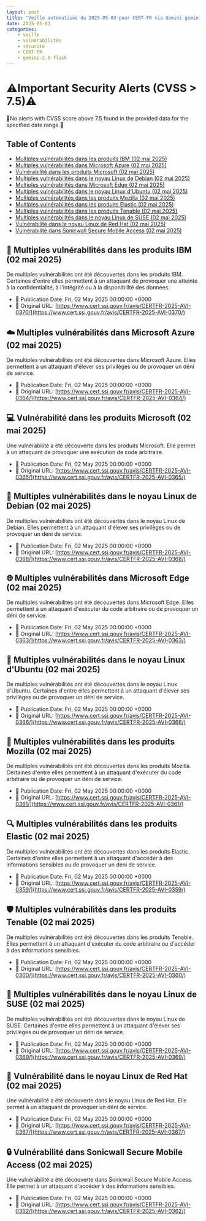 ```yaml
---
layout: post
title: "Veille automatisée du 2025-05-03 pour CERT-FR via Gemini gemini-2.0-flash"
date: 2025-05-03
categories:
    - veille
    - vulnérabilités
    - sécurité
    - CERT-FR
    - gemini-2.0-flash
---
```

# ⚠️Important Security Alerts (CVSS > 7.5)⚠️
🚨No alerts with CVSS score above 7.5 found in the provided data for the specified date range.🚨

## Table of Contents

*   [Multiples vulnérabilités dans les produits IBM (02 mai 2025)](#multiples-vulnerabilites-dans-les-produits-ibm-02-mai-2025)
*   [Multiples vulnérabilités dans Microsoft Azure (02 mai 2025)](#multiples-vulnerabilites-dans-microsoft-azure-02-mai-2025)
*   [Vulnérabilité dans les produits Microsoft (02 mai 2025)](#vulnerabilite-dans-les-produits-microsoft-02-mai-2025)
*   [Multiples vulnérabilités dans le noyau Linux de Debian (02 mai 2025)](#multiples-vulnerabilites-dans-le-noyau-linux-de-debian-02-mai-2025)
*   [Multiples vulnérabilités dans Microsoft Edge (02 mai 2025)](#multiples-vulnerabilites-dans-microsoft-edge-02-mai-2025)
*   [Multiples vulnérabilités dans le noyau Linux d'Ubuntu (02 mai 2025)](#multiples-vulnerabilites-dans-le-noyau-linux-dubuntu-02-mai-2025)
*   [Multiples vulnérabilités dans les produits Mozilla (02 mai 2025)](#multiples-vulnerabilites-dans-les-produits-mozilla-02-mai-2025)
*   [Multiples vulnérabilités dans les produits Elastic (02 mai 2025)](#multiples-vulnerabilites-dans-les-produits-elastic-02-mai-2025)
*   [Multiples vulnérabilités dans les produits Tenable (02 mai 2025)](#multiples-vulnerabilites-dans-les-produits-tenable-02-mai-2025)
*   [Multiples vulnérabilités dans le noyau Linux de SUSE (02 mai 2025)](#multiples-vulnerabilites-dans-le-noyau-linux-de-suse-02-mai-2025)
*   [Vulnérabilité dans le noyau Linux de Red Hat (02 mai 2025)](#vulnerabilite-dans-le-noyau-linux-de-red-hat-02-mai-2025)
*   [Vulnérabilité dans Sonicwall Secure Mobile Access (02 mai 2025)](#vulnerabilite-dans-sonicwall-secure-mobile-access-02-mai-2025)

## 🚨 Multiples vulnérabilités dans les produits IBM (02 mai 2025) <a name="multiples-vulnerabilites-dans-les-produits-ibm-02-mai-2025"></a>

De multiples vulnérabilités ont été découvertes dans les produits IBM. Certaines d'entre elles permettent à un attaquant de provoquer une atteinte à la confidentialité, à l'intégrité ou à la disponibilité des données.

*   📅 Publication Date: Fri, 02 May 2025 00:00:00 +0000
*   🔗 Original URL: [https://www.cert.ssi.gouv.fr/avis/CERTFR-2025-AVI-0370/](https://www.cert.ssi.gouv.fr/avis/CERTFR-2025-AVI-0370/)

## ☁️ Multiples vulnérabilités dans Microsoft Azure (02 mai 2025) <a name="multiples-vulnerabilites-dans-microsoft-azure-02-mai-2025"></a>

De multiples vulnérabilités ont été découvertes dans Microsoft Azure. Elles permettent à un attaquant d'élever ses privilèges ou de provoquer un déni de service.

*   📅 Publication Date: Fri, 02 May 2025 00:00:00 +0000
*   🔗 Original URL: [https://www.cert.ssi.gouv.fr/avis/CERTFR-2025-AVI-0364/](https://www.cert.ssi.gouv.fr/avis/CERTFR-2025-AVI-0364/)

## 💻 Vulnérabilité dans les produits Microsoft (02 mai 2025) <a name="vulnerabilite-dans-les-produits-microsoft-02-mai-2025"></a>

Une vulnérabilité a été découverte dans les produits Microsoft. Elle permet à un attaquant de provoquer une exécution de code arbitraire.

*   📅 Publication Date: Fri, 02 May 2025 00:00:00 +0000
*   🔗 Original URL: [https://www.cert.ssi.gouv.fr/avis/CERTFR-2025-AVI-0365/](https://www.cert.ssi.gouv.fr/avis/CERTFR-2025-AVI-0365/)

## 🐧 Multiples vulnérabilités dans le noyau Linux de Debian (02 mai 2025) <a name="multiples-vulnerabilites-dans-le-noyau-linux-de-debian-02-mai-2025"></a>

De multiples vulnérabilités ont été découvertes dans le noyau Linux de Debian. Elles permettent à un attaquant d'élever ses privilèges ou de provoquer un déni de service.

*   📅 Publication Date: Fri, 02 May 2025 00:00:00 +0000
*   🔗 Original URL: [https://www.cert.ssi.gouv.fr/avis/CERTFR-2025-AVI-0368/](https://www.cert.ssi.gouv.fr/avis/CERTFR-2025-AVI-0368/)

## 🌐 Multiples vulnérabilités dans Microsoft Edge (02 mai 2025) <a name="multiples-vulnerabilites-dans-microsoft-edge-02-mai-2025"></a>

De multiples vulnérabilités ont été découvertes dans Microsoft Edge. Elles permettent à un attaquant d'exécuter du code arbitraire ou de provoquer un déni de service.

*   📅 Publication Date: Fri, 02 May 2025 00:00:00 +0000
*   🔗 Original URL: [https://www.cert.ssi.gouv.fr/avis/CERTFR-2025-AVI-0363/](https://www.cert.ssi.gouv.fr/avis/CERTFR-2025-AVI-0363/)

## 🐧 Multiples vulnérabilités dans le noyau Linux d'Ubuntu (02 mai 2025) <a name="multiples-vulnerabilites-dans-le-noyau-linux-dubuntu-02-mai-2025"></a>

De multiples vulnérabilités ont été découvertes dans le noyau Linux d'Ubuntu. Certaines d'entre elles permettent à un attaquant d'élever ses privilèges ou de provoquer un déni de service.

*   📅 Publication Date: Fri, 02 May 2025 00:00:00 +0000
*   🔗 Original URL: [https://www.cert.ssi.gouv.fr/avis/CERTFR-2025-AVI-0366/](https://www.cert.ssi.gouv.fr/avis/CERTFR-2025-AVI-0366/)

## 🦊 Multiples vulnérabilités dans les produits Mozilla (02 mai 2025) <a name="multiples-vulnerabilites-dans-les-produits-mozilla-02-mai-2025"></a>

De multiples vulnérabilités ont été découvertes dans les produits Mozilla. Certaines d'entre elles permettent à un attaquant d'exécuter du code arbitraire ou de provoquer un déni de service.

*   📅 Publication Date: Fri, 02 May 2025 00:00:00 +0000
*   🔗 Original URL: [https://www.cert.ssi.gouv.fr/avis/CERTFR-2025-AVI-0361/](https://www.cert.ssi.gouv.fr/avis/CERTFR-2025-AVI-0361/)

## 🔍 Multiples vulnérabilités dans les produits Elastic (02 mai 2025) <a name="multiples-vulnerabilites-dans-les-produits-elastic-02-mai-2025"></a>

De multiples vulnérabilités ont été découvertes dans les produits Elastic. Certaines d'entre elles permettent à un attaquant d'accéder à des informations sensibles ou de provoquer un déni de service.

*   📅 Publication Date: Fri, 02 May 2025 00:00:00 +0000
*   🔗 Original URL: [https://www.cert.ssi.gouv.fr/avis/CERTFR-2025-AVI-0359/](https://www.cert.ssi.gouv.fr/avis/CERTFR-2025-AVI-0359/)

## 🛡️ Multiples vulnérabilités dans les produits Tenable (02 mai 2025) <a name="multiples-vulnerabilites-dans-les-produits-tenable-02-mai-2025"></a>

De multiples vulnérabilités ont été découvertes dans les produits Tenable. Elles permettent à un attaquant d'exécuter du code arbitraire ou d'accéder à des informations sensibles.

*   📅 Publication Date: Fri, 02 May 2025 00:00:00 +0000
*   🔗 Original URL: [https://www.cert.ssi.gouv.fr/avis/CERTFR-2025-AVI-0360/](https://www.cert.ssi.gouv.fr/avis/CERTFR-2025-AVI-0360/)

## 🐧 Multiples vulnérabilités dans le noyau Linux de SUSE (02 mai 2025) <a name="multiples-vulnerabilites-dans-le-noyau-linux-de-suse-02-mai-2025"></a>

De multiples vulnérabilités ont été découvertes dans le noyau Linux de SUSE. Certaines d'entre elles permettent à un attaquant d'élever ses privilèges ou de provoquer un déni de service.

*   📅 Publication Date: Fri, 02 May 2025 00:00:00 +0000
*   🔗 Original URL: [https://www.cert.ssi.gouv.fr/avis/CERTFR-2025-AVI-0369/](https://www.cert.ssi.gouv.fr/avis/CERTFR-2025-AVI-0369/)

## 🐧 Vulnérabilité dans le noyau Linux de Red Hat (02 mai 2025) <a name="vulnerabilite-dans-le-noyau-linux-de-red-hat-02-mai-2025"></a>

Une vulnérabilité a été découverte dans le noyau Linux de Red Hat. Elle permet à un attaquant de provoquer un déni de service.

*   📅 Publication Date: Fri, 02 May 2025 00:00:00 +0000
*   🔗 Original URL: [https://www.cert.ssi.gouv.fr/avis/CERTFR-2025-AVI-0367/](https://www.cert.ssi.gouv.fr/avis/CERTFR-2025-AVI-0367/)

## 🔒 Vulnérabilité dans Sonicwall Secure Mobile Access (02 mai 2025) <a name="vulnerabilite-dans-sonicwall-secure-mobile-access-02-mai-2025"></a>

Une vulnérabilité a été découverte dans Sonicwall Secure Mobile Access. Elle permet à un attaquant d'accéder à des informations sensibles.

*   📅 Publication Date: Fri, 02 May 2025 00:00:00 +0000
*   🔗 Original URL: [https://www.cert.ssi.gouv.fr/avis/CERTFR-2025-AVI-0362/](https://www.cert.ssi.gouv.fr/avis/CERTFR-2025-AVI-0362/)
